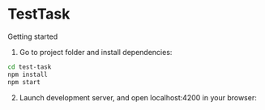 # TestTask
Getting started
1. Go to project folder and install dependencies:
```sh
cd test-task
npm install
npm start
```
2. Launch development server, and open localhost:4200 in your browser:

